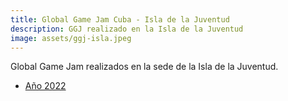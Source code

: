 ```yaml
---
title: Global Game Jam Cuba - Isla de la Juventud
description: GGJ realizado en la Isla de la Juventud
image: assets/ggj-isla.jpeg
---
```


Global Game Jam realizados en la sede de la Isla de la Juventud.

* [Año 2022](https://globalgamejam.org/2022/jam-sites/isla-de-la-juventud-cuba)